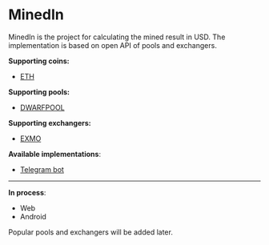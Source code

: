 # MinedIn
MinedIn is the project for calculating the mined result in USD. The implementation is based on open API of pools and exchangers.

<b>Supporting coins:</b>
- <a href="https://www.ethereum.org/">ETH</a>

<b>Supporting pools:</b>
- <a href="https://dwarfpool.com/">DWARFPOOL</a>

<b>Supporting exchangers:</b>
- <a href="https://exmo.com/en/">EXMO</a>

<b>Available implementations</b>:
- <a href="https://t.me/MinedInBot">Telegram bot</a>
---
<b>In process</b>:
- Web
- Android

Popular pools and exchangers will be added later.
